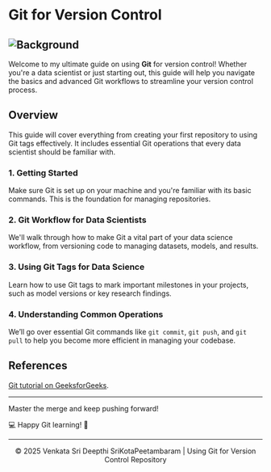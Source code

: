 # Git for Version Control

## ![Background](https://miro.medium.com/v2/resize:fit:1400/0*88tFt6xMUzwfyshK.gif)

Welcome to my ultimate guide on using **Git** for version control! Whether you're a data scientist or just starting out, this guide will help you navigate the basics and advanced Git workflows to streamline your version control process.

## Overview

This guide will cover everything from creating your first repository to using Git tags effectively. It includes essential Git operations that every data scientist should be familiar with.

### 1. Getting Started

Make sure Git is set up on your machine and you're familiar with its basic commands. This is the foundation for managing repositories.

### 2. Git Workflow for Data Scientists

We'll walk through how to make Git a vital part of your data science workflow, from versioning code to managing datasets, models, and results.

### 3. Using Git Tags for Data Science

Learn how to use Git tags to mark important milestones in your projects, such as model versions or key research findings.

### 4. Understanding Common Operations

We’ll go over essential Git commands like `git commit`, `git push`, and `git pull` to help you become more efficient in managing your codebase.

## References

[Git tutorial on GeeksforGeeks](https://www.geeksforgeeks.org/git-tutorial/?ref=outind).

---

Master the merge and keep pushing forward!

💻 Happy Git learning! 🚀

---

<p align="center">&copy; 2025 Venkata Sri Deepthi SriKotaPeetambaram | Using Git for Version Control Repository</p>
